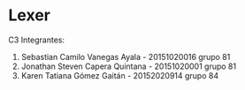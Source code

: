 # Lexer

C3 Integrantes: 
<ol>
<li>Sebastian Camilo Vanegas Ayala - 20151020016    grupo 81</li> 
<li>Jonathan Steven Capera Quintana - 20151020001    grupo 81</li> 
<li>Karen Tatiana Gómez Gaitán - 20152020914   grupo 84</li> 
</ol>
